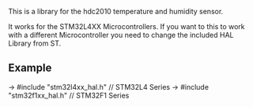 This is a library for the hdc2010 temperature and humidity sensor.

It works for the STM32L4XX Microcontrollers. If you want to this to work with a different Microcontroller you need to change the included HAL Library from ST.

Example
----------------------------------------------------------------------------------------------------
-> #include "stm32l4xx_hal.h" // STM32L4 Series
-> #include "stm32f1xx_hal.h" // STM32F1 Series
